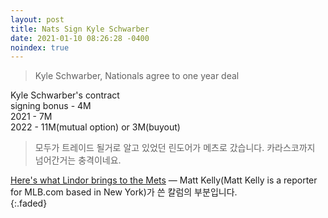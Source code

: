 ```yaml
---
layout: post
title: Nats Sign Kyle Schwarber
date: 2021-01-10 08:26:28 -0400
noindex: true
---
```


> Kyle Schwarber, Nationals agree to one year deal

Kyle Schwarber's contract   
signing bonus - 4M   
2021 - 7M      
2022 - 11M(mutual option) or 3M(buyout)

> 모두가 트레이드 될거로 알고 있었던 린도어가 메츠로 갔습니다. 카라스코까지 넘어간거는 충격이네요.

[Here's what Lindor brings to the Mets](https://www.mlb.com/news/how-francisco-lindor-makes-mets-better-in-2021) &mdash; Matt Kelly(Matt Kelly is a reporter for MLB.com based in New York)가 쓴 칼럼의 부분입니다.   
{:.faded}
